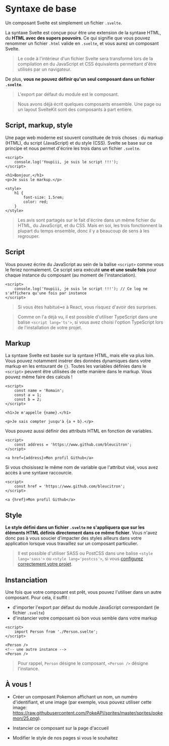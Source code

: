 # Syntaxe de base

Un composant Svelte est simplement un fichier `.svelte`.

La syntaxe Svelte est conçue pour être une extension de la syntaxe HTML, du **HTML avec des supers pouvoirs**. Ce qui signifie que vous pouvez renommer un fichier `.html` valide en `.svelte`, et vous aurez un composant Svelte.

> Le code à l'intérieur d'un fichier Svelte sera transformé lors de la compilation en du JavaScript et CSS équivalents permettant d'être utilisés par un navigateur.

De plus, **vous ne pouvez définir qu'un seul composant dans un fichier `.svelte`**.

> L'export par défaut du module est le composant.

> Nous avons déjà écrit quelques composants ensemble. Une page ou un layout SvelteKit sont des composants à part entière.

## Script, markup, style

Une page web moderne est souvent constituée de trois choses : du markup (HTML), du script (JavaScript) et du style (CSS). Svelte se base sur ce principe et nous permet d'écrire les trois dans un fichier `.svelte`.

```svelte
<script>
	console.log('Youpiii, je suis le script !!!');
</script>

<h1>Bonjour.</h1>
<p>Je suis le markup.</p>

<style>
	h1 {
		font-size: 1.5rem;
		color: red;
	}
</style>
```

> Les avis sont partagés sur le fait d'écrire dans un même fichier du HTML, du JavaScript, et du CSS. Mais en soi, les trois fonctionnent la plupart du temps ensemble, donc il y a beaucoup de sens à les regrouper.

## Script

Vous pouvez écrire du JavaScript au sein de la balise `<script>` comme vous le feriez normalement. Ce script sera exécuté **une et une seule fois** pour chaque instance du composant (au moment de l'instanciation).

```svelte
<script>
	console.log('Youpiii, je suis le script !!!'); // Ce log ne s'affichera qu'une fois par instance
</script>
```

> Si vous êtes habitué•e à React, vous risquez d'avoir des surprises.

> Comme on l'a déjà vu, il est possible d'utiliser TypeScript dans une balise `<script lang='ts'>`, si vous avez choisi l'option TypeScript lors de l'installation de votre projet.

## Markup

La syntaxe Svelte est basée sur la syntaxe HTML, mais elle va plus loin. Vous pouvez notamment insérer des données dynamiques dans votre markup en les entourant de `{}`. Toutes les variables définies dans le `<script>` peuvent être utilisées de cette manière dans le markup. Vous pouvez même faire des calculs !

```svelte
<script>
	const name = 'Romain';
	const a = 1;
	const b = 2;
</script>

<h1>Je m'appelle {name}.</h1>

<p>Je sais compter jusqu'à {a + b}.</p>
```

Vous pouvez aussi définir des attributs HTML en fonction de variables.

```svelte
<script>
	const address = 'https://www.github.com/bleucitron';
</script>

<a href={address}>Mon profil Github</a>
```

Si vous choisissez le même nom de variable que l'attribut visé, vous avez accès à une syntaxe raccourcie.

```svelte
<script>
	const href = 'https://www.github.com/bleucitron';
</script>

<a {href}>Mon profil Github</a>
```

## Style

**Le style défini dans un fichier `.svelte` ne s'appliquera que sur les éléments HTML définis directement dans ce même fichier**. Vous n'avez donc pas à vous soucier d'impacter des styles ailleurs dans votre application lorsque vous travaillez sur un composant particulier.

> Il est possible d'utiliser SASS ou PostCSS dans une balise `<style lang='sass'>` ou `<style lang='postcss'>`, si vous [configurez correctement votre projet](https://kit.sveltefr.dev/docs/integrations).

## Instanciation

Une fois que votre composant est prêt, vous pouvez l'utiliser dans un autre composant. Pour cela, il suffit :

- d'importer l'export par défaut du module JavaScript correspondant (le fichier `.svelte`)
- d'instancier votre composant où bon vous semble dans votre markup

```svelte
<script>
	import Person from './Person.svelte';
</script>

<Person />
<!-- une autre instance -->
<Person />
```

> Pour rappel, `Person` désigne le composant, `<Person />` désigne l'instance.

## À vous !

<section class='task'>

- Créer un composant Pokemon affichant un nom, un numéro d'identifiant, et une image (par exemple, vous pouvez utiliser cette image: https://raw.githubusercontent.com/PokeAPI/sprites/master/sprites/pokemon/25.png).

- Instancier ce composant sur la page d'accueil

- Modifier le style de nos pages si vous le souhaitez
</section>
